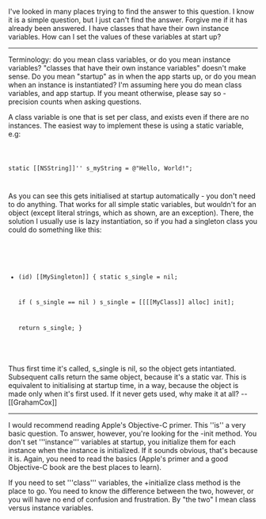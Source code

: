 I've looked in many places trying to find the answer to this question. I know it is a simple question, but I just can't find the answer. Forgive me if it has already been answered.
I have classes that have their own instance variables. How can I set the values of these variables at start up?

----

Terminology: do you mean class variables, or do you mean instance variables? "classes that have their own instance variables" doesn't make sense. Do you mean "startup" as in when the app starts up, or do you mean when an instance is instantiated? I'm assuming here you do mean class variables, and app startup. If you meant otherwise, please say so - precision counts when asking questions.

A class variable is one that is set per class, and exists even if there are no instances. The easiest way to implement these is using a static variable, e.g:

<code>

static [[NSString]]'' s_myString = @"Hello, World!";

</code>

As you can see this gets initialised at startup automatically - you don't need to do anything. That works for all simple static variables, but wouldn't for an object (except literal strings, which as shown, are an exception). There, the solution I usually use is lazy instantiation, so if you had a singleton class you could do something like this:

<code>

+ (id)  [[MySingleton]]
{
    static s_single = nil;

    if ( s_single == nil )
        s_single = [[[[MyClass]] alloc] init];

    return s_single;
}

</code>

Thus first time it's called, s_single is nil, so the object gets intantiated. Subsequent calls return the same object, because it's a static var. This is equivalent to initialising at startup time, in a way, because the object is made only when it's first used. If it never gets used, why make it at all? --[[GrahamCox]]

----

I would recommend reading Apple's Objective-C primer. This ''is'' a very basic question. To answer, however, you're looking for the -init method. You don't set '''instance''' variables at startup, you initialize them for each instance when the instance is initialized. If it sounds obvious, that's because it is. Again, you need to read the basics (Apple's primer and a good Objective-C book are the best places to learn).

If you need to set '''class''' variables, the +initialize class method is the place to go. You need to know the difference between the two, however, or you will have no end of confusion and frustration. By "the two" I mean class versus instance variables.